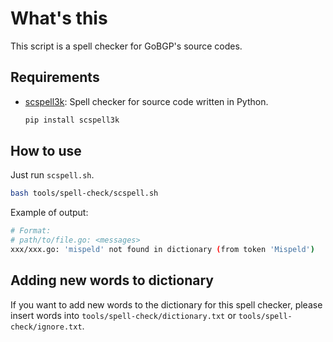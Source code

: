 # What's this

This script is a spell checker for GoBGP's source codes.

## Requirements

- [scspell3k](https://pypi.python.org/pypi/scspell3k): Spell checker for
  source code written in Python.

  ```bash
  pip install scspell3k
  ```

## How to use

Just run `scspell.sh`.

```bash
bash tools/spell-check/scspell.sh
```

Example of output:

```bash
# Format:
# path/to/file.go: <messages>
xxx/xxx.go: 'mispeld' not found in dictionary (from token 'Mispeld')
```

## Adding new words to dictionary

If you want to add new words to the dictionary for this spell checker, please
insert words into `tools/spell-check/dictionary.txt` or
`tools/spell-check/ignore.txt`.
